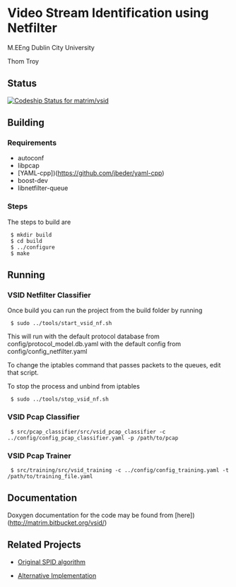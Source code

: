 # Video Stream Identification using Netfilter

M.EEng Dublin City University

Thom Troy

## Status

[ ![Codeship Status for matrim/vsid](https://codeship.com/projects/516b87e0-fa63-0132-7227-1a34b2d0f857/status?branch=master)](https://codeship.com/projects/86931)

## Building

### Requirements

* autoconf
* libpcap
* [YAML-cpp])(https://github.com/jbeder/yaml-cpp)
* boost-dev
* libnetfilter-queue

### Steps

The steps to build are

```
 $ mkdir build
 $ cd build
 $ ../configure
 $ make
```

## Running 

### VSID Netfilter Classifier

Once build you can run the project from the build folder by running
```
 $ sudo ../tools/start_vsid_nf.sh
```

This will run with the default protocol database from config/protocol_model.db.yaml with the default config from config/config_netfilter.yaml

To change the iptables command that passes packets to the queues, edit that script.

To stop the process and unbind from iptables
```
 $ sudo ../tools/stop_vsid_nf.sh
```

### VSID Pcap Classifier

```
 $ src/pcap_classifier/src/vsid_pcap_classifier -c ../config/config_pcap_classifier.yaml -p /path/to/pcap

```
### VSID Pcap Trainer

```
 $ src/training/src/vsid_training -c ../config/config_training.yaml -t /path/to/training_file.yaml
```

## Documentation

Doxygen documentation for the code may be found from [here])(http://matrim.bitbucket.org/vsid/)

## Related Projects

* [Original SPID algorithm](http://sourceforge.net/projects/spid/)

* [Alternative Implementation](https://github.com/cit/Spid)